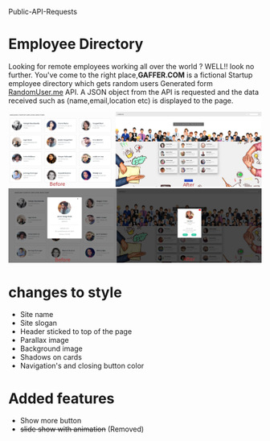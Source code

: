 Public-API-Requests

# Employee Directory
Looking for remote employees working all over the world ?
WELL!! look no further. You've come to the right place,**GAFFER.COM** is a fictional Startup employee directory which gets random users Generated form [RandomUser.me](https://randomuser.me/) API. A JSON object from the API is requested and the data received such as (name,email,location etc) is displayed to the page.

![alt text](source/BA1.jpg)
![alt text](source/BA2.jpg)

# changes to style
- Site name
- Site slogan
- Header sticked to top of the page
- Parallax image
- Background image
- Shadows on cards
- Navigation's and closing button color

# Added features
- Show more button
- ~~slide show with animation~~ (Removed)